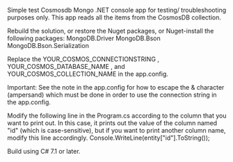 Simple test Cosmosdb Mongo .NET console app for testing/ troubleshooting purposes only. This app reads all the items from the CosmosDB collection.

Rebuild the solution, or restore the Nuget packages, or Nuget-install the following packages:
MongoDB.Driver
MongoDB.Bson
MongoDB.Bson.Serialization

Replace the YOUR_COSMOS_CONNECTIONSTRING , YOUR_COSMOS_DATABASE_NAME , and YOUR_COSMOS_COLLECTION_NAME in the app.config.

Important: See the note in the app.config for how to escape the & character (ampersand) which must be done in order to use the connection string in the app.config.

Modify the following line in the Program.cs according to the column that you want to print out. In this case, it prints out the value of the column named "id" (which is case-sensitive), but if you want to print another column name, modify this line accordingly.
Console.WriteLine(entity["id"].ToString()); 

Build using C# 7.1 or later.


